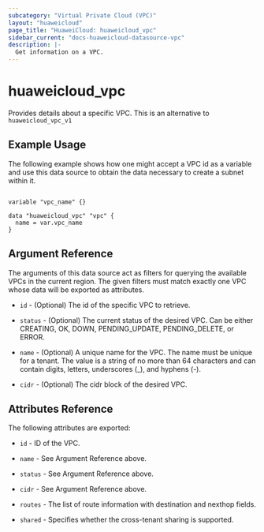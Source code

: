 ```yaml
---
subcategory: "Virtual Private Cloud (VPC)"
layout: "huaweicloud"
page_title: "HuaweiCloud: huaweicloud_vpc"
sidebar_current: "docs-huaweicloud-datasource-vpc"
description: |-
  Get information on a VPC.
---
```


# huaweicloud\_vpc

Provides details about a specific VPC.
This is an alternative to `huaweicloud_vpc_v1`

## Example Usage

The following example shows how one might accept a VPC id as a variable and use this data source to obtain the data necessary to create a subnet within it.

```hcl

variable "vpc_name" {}

data "huaweicloud_vpc" "vpc" {
  name = var.vpc_name
}

```

## Argument Reference

The arguments of this data source act as filters for querying the available VPCs in the current region. The given filters must match exactly one VPC whose data will be exported as attributes.


* `id` - (Optional) The id of the specific VPC to retrieve.

* `status` - (Optional) The current status of the desired VPC. Can be either CREATING, OK, DOWN, PENDING_UPDATE, PENDING_DELETE, or ERROR.

* `name` - (Optional) A unique name for the VPC. The name must be unique for a tenant. The value is a string of no more than 64 characters and can contain digits, letters, underscores (_), and hyphens (-).

* `cidr` - (Optional) The cidr block of the desired VPC.



## Attributes Reference

The following attributes are exported:

* `id` - ID of the VPC.

* `name` -  See Argument Reference above.

* `status` - See Argument Reference above.

* `cidr` - See Argument Reference above.

* `routes` - The list of route information with destination and nexthop fields.

* `shared` - Specifies whether the cross-tenant sharing is supported.
